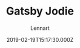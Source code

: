 ---
title: Gatsby Jodie
github: https://github.com/LekoArts/gatsby-starter-portfolio-jodie
demo: https://jodie.lekoarts.de/
author: Lennart
ssg:
  - Gatsby
cms:
  - Markdown
date: 2019-02-19T15:17:30.000Z
description: Image-heavy photography portfolio with colorful accents & great typography
draft: true
publish_date: '2019-02-19T15:17:30Z'
update_date: '2022-08-04T10:19:03Z'
github_star: 317
github_fork: 76
---